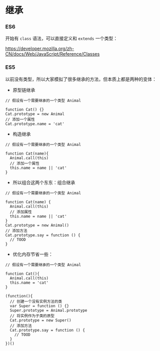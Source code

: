 # 继承

### ES6

开始有 `class` 语法，可以直接定义和 `extends` 一个类型：

https://developer.mozilla.org/zh-CN/docs/Web/JavaScript/Reference/Classes

### ES5

以前没有类型，所以大家模拟了很多继承的方法，但本质上都是两种的变体：

* 原型链继承

```
// 假设有一个需要继承的一个类型 Animal

function Cat() {}
Cat.prototype = new Animal
// 添加一个属性
Cat.prototype.name = 'cat'
```

* 构造继承

```
// 假设有一个需要继承的一个类型 Animal

function Cat(name){
  Animal.call(this)
  // 添加一个属性
  this.name = name || 'cat'
}
```

* 所以组合这两个东东：组合继承

```
// 假设有一个需要继承的一个类型 Animal

function Cat(name) {
  Animal.call(this)
  // 添加属性
  this.name = name || 'cat'
}
Cat.prototype = new Animal()
// 添加方法
Cat.prototype.say = function () {
  // TOOD
}
```

* 优化内存节省一些：

```
// 假设有一个需要继承的一个类型 Animal

function Cat(){
  Animal.call(this)
  this.name = 'cat'
}

(function(){
  // 创建一个没有实例方法的类
  var Super = function () {}
  Super.prototype = Animal.prototype
  // 将实例作为子类的原型
  Cat.prototype = new Super()
  // 添加方法
  Cat.prototype.say = function () {
    // TOOD
  }
})()
```